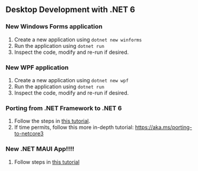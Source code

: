 ## Desktop Development with .NET 6

### New Windows Forms application
1. Create a new application using `dotnet new winforms`
1. Run the application using `dotnet run`
1. Inspect the code, modify and re-run if desired.

### New WPF application
1. Create a new application using `dotnet new wpf`
1. Run the application using `dotnet run`
1. Inspect the code, modify and re-run if desired.

### Porting from .NET Framework to .NET 6
1. Follow the steps in [this tutorial](https://devblogs.microsoft.com/dotnet/porting-desktop-apps-to-net-core/).
1. If time permits, follow this more in-depth tutorial: https://aka.ms/porting-to-netcore3

### New .NET MAUI App!!!!
1. Follow steps in [this tutorial](https://docs.microsoft.com/en-us/dotnet/maui/get-started/first-app)
